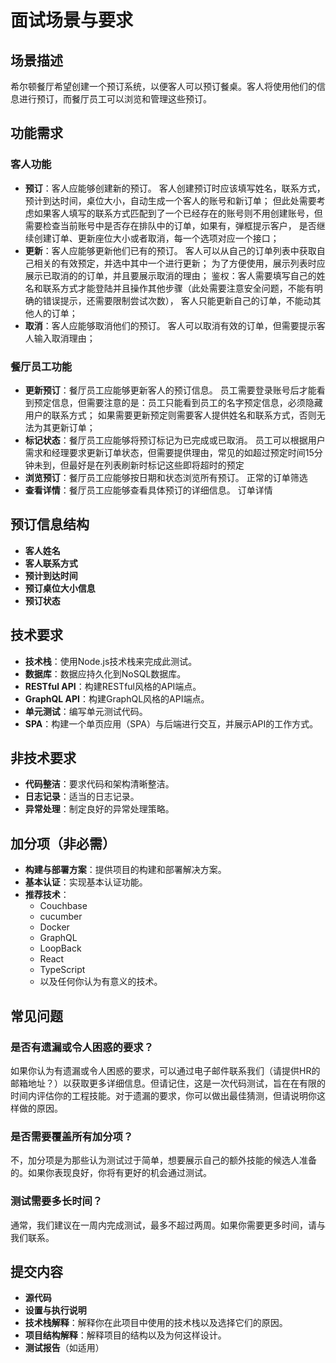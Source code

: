 
# 面试场景与要求

## 场景描述

希尔顿餐厅希望创建一个预订系统，以便客人可以预订餐桌。客人将使用他们的信息进行预订，而餐厅员工可以浏览和管理这些预订。

## 功能需求

### 客人功能

- **预订**：客人应能够创建新的预订。
客人创建预订时应该填写姓名，联系方式，预计到达时间，桌位大小，自动生成一个客人的账号和新订单；
但此处需要考虑如果客人填写的联系方式匹配到了一个已经存在的账号则不用创建账号，但需要检查当前账号中是否存在排队中的订单，如果有，弹框提示客户，
是否继续创建订单、更新座位大小或者取消，每一个选项对应一个接口；
- **更新**：客人应能够更新他们已有的预订。
客人可以从自己的订单列表中获取自己相关的有效预定，并选中其中一个进行更新；
为了方便使用，展示列表时应展示已取消的的订单，并且要展示取消的理由；
鉴权：客人需要填写自己的姓名和联系方式才能登陆并且操作其他步骤（此处需要注意安全问题，不能有明确的错误提示，还需要限制尝试次数），
客人只能更新自己的订单，不能动其他人的订单；
- **取消**：客人应能够取消他们的预订。
客人可以取消有效的订单，但需要提示客人输入取消理由；

### 餐厅员工功能

- **更新预订**：餐厅员工应能够更新客人的预订信息。
员工需要登录账号后才能看到预定信息，但需要注意的是：员工只能看到员工的名字预定信息，必须隐藏用户的联系方式；
如果需要更新预定则需要客人提供姓名和联系方式，否则无法为其更新订单；
- **标记状态**：餐厅员工应能够将预订标记为已完成或已取消。
员工可以根据用户需求和经理要求更新订单状态，但需要提供理由，常见的如超过预定时间15分钟未到，但最好是在列表刷新时标记这些即将超时的预定
- **浏览预订**：餐厅员工应能够按日期和状态浏览所有预订。
正常的订单筛选
- **查看详情**：餐厅员工应能够查看具体预订的详细信息。
订单详情

## 预订信息结构

- **客人姓名**
- **客人联系方式**
- **预计到达时间**
- **预订桌位大小信息**
- **预订状态**

## 技术要求

- **技术栈**：使用Node.js技术栈来完成此测试。
- **数据库**：数据应持久化到NoSQL数据库。
- **RESTful API**：构建RESTful风格的API端点。
- **GraphQL API**：构建GraphQL风格的API端点。
- **单元测试**：编写单元测试代码。
- **SPA**：构建一个单页应用（SPA）与后端进行交互，并展示API的工作方式。

## 非技术要求

- **代码整洁**：要求代码和架构清晰整洁。
- **日志记录**：适当的日志记录。
- **异常处理**：制定良好的异常处理策略。

## 加分项（非必需）

- **构建与部署方案**：提供项目的构建和部署解决方案。
- **基本认证**：实现基本认证功能。
- **推荐技术**：
  - Couchbase
  - cucumber
  - Docker
  - GraphQL
  - LoopBack
  - React
  - TypeScript
  - 以及任何你认为有意义的技术。

## 常见问题

### 是否有遗漏或令人困惑的要求？

如果你认为有遗漏或令人困惑的要求，可以通过电子邮件联系我们（请提供HR的邮箱地址？）以获取更多详细信息。但请记住，这是一次代码测试，旨在在有限的时间内评估你的工程技能。对于遗漏的要求，你可以做出最佳猜测，但请说明你这样做的原因。

### 是否需要覆盖所有加分项？

不，加分项是为那些认为测试过于简单，想要展示自己的额外技能的候选人准备的。如果你表现良好，你将有更好的机会通过测试。

### 测试需要多长时间？

通常，我们建议在一周内完成测试，最多不超过两周。如果你需要更多时间，请与我们联系。

## 提交内容

- **源代码**
- **设置与执行说明**
- **技术栈解释**：解释你在此项目中使用的技术栈以及选择它们的原因。
- **项目结构解释**：解释项目的结构以及为何这样设计。
- **测试报告**（如适用）


